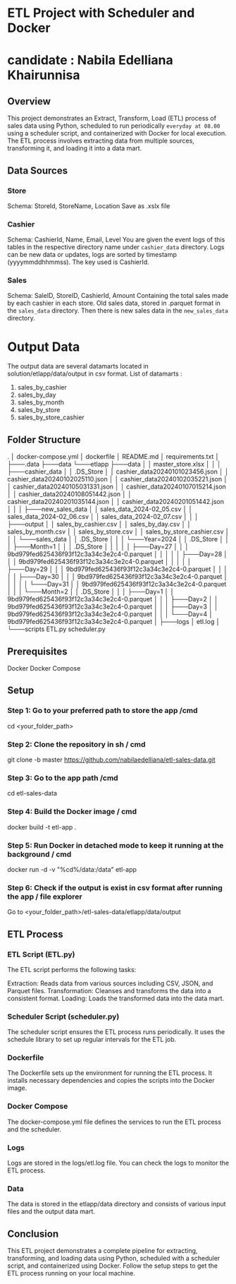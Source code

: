 # ETL Project with Scheduler and Docker
# candidate : Nabila Edelliana Khairunnisa
## Overview
This project demonstrates an Extract, Transform, Load (ETL) process of sales data using Python, scheduled to run periodically `everyday at 08.00` using a scheduler script, and containerized with Docker for local execution. The ETL process involves extracting data from multiple sources, transforming it, and loading it into a data mart.

## Data Sources
### Store
Schema: StoreId, StoreName, Location
Save as .xslx file

### Cashier
Schema: CashierId, Name, Email, Level
You are given the event logs of this tables in the respective directory name under `cashier_data` directory.
Logs can be new data or updates, logs are sorted by timestamp (yyyymmddhhmmss). The key used is CashierId.

### Sales
Schema: SaleID, StoreID, CashierId, Amount
Containing the total sales made by each cashier in each store.
Old sales data, stored in .parquet format in the `sales_data` directory.
Then there is new sales data in the `new_sales_data` directory.

# Output Data
The output data are several datamarts located in solution/etlapp/data/output in csv format.
List of datamarts :
1. sales_by_cashier
2. sales_by_day
3. sales_by_month
4. sales_by_store
5. sales_by_store_cashier

## Folder Structure
.
│   docker-compose.yml
│   dockerfile
│   README.md
│   requirements.txt
│
├───.data
├───data
└───etlapp
    ├───data
    │   │   master_store.xlsx
    │   │
    │   ├───cashier_data
    │   │       .DS_Store
    │   │       cashier_data20240101023456.json
    │   │       cashier_data20240102025110.json
    │   │       cashier_data20240102035221.json
    │   │       cashier_data20240105031331.json
    │   │       cashier_data20240107015214.json
    │   │       cashier_data20240108051442.json
    │   │       cashier_data20240201035144.json
    │   │       cashier_data20240201051442.json
    │   │
    │   ├───new_sales_data
    │   │       sales_data_2024-02_05.csv
    │   │       sales_data_2024-02_06.csv
    │   │       sales_data_2024-02_07.csv
    │   │
    │   ├───output
    │   │       sales_by_cashier.csv
    │   │       sales_by_day.csv
    │   │       sales_by_month.csv
    │   │       sales_by_store.csv
    │   │       sales_by_store_cashier.csv
    │   │
    │   └───sales_data
    │       │   .DS_Store
    │       │
    │       └───Year=2024
    │           │   .DS_Store
    │           │
    │           ├───Month=1
    │           │   │   .DS_Store
    │           │   │
    │           │   ├───Day=27
    │           │   │       9bd979fed625436f93f12c3a34c3e2c4-0.parquet
    │           │   │
    │           │   ├───Day=28
    │           │   │       9bd979fed625436f93f12c3a34c3e2c4-0.parquet
    │           │   │
    │           │   ├───Day=29
    │           │   │       9bd979fed625436f93f12c3a34c3e2c4-0.parquet
    │           │   │
    │           │   ├───Day=30
    │           │   │       9bd979fed625436f93f12c3a34c3e2c4-0.parquet
    │           │   │
    │           │   └───Day=31
    │           │           9bd979fed625436f93f12c3a34c3e2c4-0.parquet
    │           │
    │           └───Month=2
    │               │   .DS_Store
    │               │
    │               ├───Day=1
    │               │       9bd979fed625436f93f12c3a34c3e2c4-0.parquet
    │               │
    │               ├───Day=2
    │               │       9bd979fed625436f93f12c3a34c3e2c4-0.parquet
    │               │
    │               ├───Day=3
    │               │       9bd979fed625436f93f12c3a34c3e2c4-0.parquet
    │               │
    │               └───Day=4
    │                       9bd979fed625436f93f12c3a34c3e2c4-0.parquet
    │
    ├───logs
    │       etl.log
    │
    └───scripts
            ETL.py
            scheduler.py

## Prerequisites
Docker
Docker Compose

## Setup
### Step 1: Go to your preferred path to store the app /cmd
cd <your_folder_path>

### Step 2: Clone the repository in sh / cmd
git clone -b master https://github.com/nabilaedelliana/etl-sales-data.git

### Step 3: Go to the app path /cmd
cd etl-sales-data

### Step 4: Build the Docker image / cmd
docker build -t etl-app .

### Step 5: Run Docker in detached mode to keep it running at the background / cmd
docker run -d -v "%cd%/data:/data" etl-app

### Step 6: Check if the output is exist in csv format after running the app / file explorer
Go to <your_folder_path>/etl-sales-data/etlapp/data/output


## ETL Process
### ETL Script (ETL.py)
The ETL script performs the following tasks:

Extraction: Reads data from various sources including CSV, JSON, and Parquet files.
Transformation: Cleanses and transforms the data into a consistent format.
Loading: Loads the transformed data into the data mart.

### Scheduler Script (scheduler.py)
The scheduler script ensures the ETL process runs periodically. It uses the schedule library to set up regular intervals for the ETL job.

### Dockerfile
The Dockerfile sets up the environment for running the ETL process. It installs necessary dependencies and copies the scripts into the Docker image.

### Docker Compose
The docker-compose.yml file defines the services to run the ETL process and the scheduler.

### Logs
Logs are stored in the logs/etl.log file. You can check the logs to monitor the ETL process.

### Data
The data is stored in the etlapp/data directory and consists of various input files and the output data mart.

## Conclusion
This ETL project demonstrates a complete pipeline for extracting, transforming, and loading data using Python, scheduled with a scheduler script, and containerized using Docker. Follow the setup steps to get the ETL process running on your local machine.

